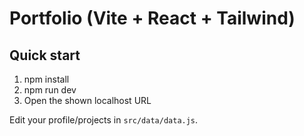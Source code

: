 # Portfolio (Vite + React + Tailwind)

## Quick start
1. npm install
2. npm run dev
3. Open the shown localhost URL

Edit your profile/projects in `src/data/data.js`.
